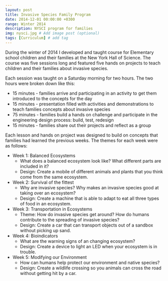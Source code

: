 ```yaml
---
layout: post
title: Invasive Species Family Program
date: 2014-12-01 00:00:00 +0300
range: Winter 2014
description: NYSCI program for families
img: nysci.jpg # Add image post (optional)
tags: [Curriculum] # add tag
---
```

During the winter of 2014 I developed and taught course for Elementary school children and their families at the New York Hall of Science. The course was five sessions long and featured five hands on projects to teach children and their families about invasive species.

Each session was taught on a Saturday morning for two hours. The two hours were broken down like this:

* 15 minutes - families arrive and participating in an activity to get them introduced to the concepts for the day
* 15 minutes - presentation filled with activities and demonstrations to teach families concepts about invasive species
* 75 minutes - families build a hands on challenge and participate in the engineering design process: build, test, redesign
* 15 minutes - families share out their projects and reflect as a group

Each lesson and hands on project was designed to build on concepts that families had learned the previous weeks. The themes for each week were as follows:

* Week 1: Balanced Ecosystems
  * What does a balanced ecosystem look like? What different parts are included in it?
  * Design: Create a mobile of different animals and plants that you think come from the same ecosystem.
* Week 2: Survival of the fittest
  * Why are invasive species? Why makes an invasive species good at taking over an ecosystem?
  * Design: Create a machine that is able to adapt to eat all three types of food in an ecosystem.
* Week 3: Transportation in Ecosystems
  * Theme: How do invasive species get around? How do humans contribute to the spreading of invasive species?
  * Design: Create a car that can transport objects out of a sandbox without picking up sand.
* Week 4: Bioindicators
  * What are the warning signs of an changing ecosystem?
  * Design: Create a device to light an LED when your ecosystem is in trouble.
* Week 5: Modifying our Environment
  * How can humans help protect our environment and native species?
  * Design: Create a wildlife crossing so you animals can cross the road without getting hit by a car.